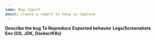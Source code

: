```yaml
---
name: Bug report
about: Create a report to help us improve
---
```

**Describe the bug**
**To Reproduce**
**Expected behavior**
**Logs/Screenshots**
**Env (OS, JDK, Docker/K8s)**
